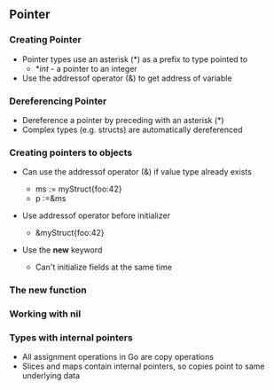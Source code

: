 ## Pointer 

### Creating Pointer
- Pointer types use an asterisk (*) as a prefix to type pointed to
    - **int* - a pointer to an integer
- Use the addressof operator (&) to get address of variable

### Dereferencing Pointer
- Dereference a pointer by preceding with an asterisk (*)
- Complex types (e.g. structs) are automatically dereferenced

### Creating pointers to objects
-  Can use the addressof operator (&) if value type already exists
   - ms := myStruct{foo:42}
   - p :=&ms

- Use addressof operator before initializer
   - &myStruct{foo:42}

- Use the **new** keyword
  - Can't initialize fields at the same time

### The new function
### Working with nil 
### Types with internal pointers
- All assignment operations in Go are copy operations
- Slices and maps contain internal pointers, so copies point to same underlying data